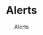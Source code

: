 ---
title: "Alerts"
subtitle: "Alerts"
metaTitle: "Galaxy Design System | Atoms: Alerts"
metaDescription: "This is the meta description for this page"
---